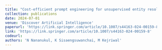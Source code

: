 ```yaml
---
title: "Cost-efficient prompt engineering for unsupervised entity resolution in the product matching domain"
collection: publications
date: 2024-07-01
venue: 'Discover Artificial Intelligence'
paperurl: 'https://link.springer.com/article/10.1007/s44163-024-00159-8'
link: 'https://link.springer.com/article/10.1007/s44163-024-00159-8'
codeurl: 
authors: 'N Nananukul, K Sisaengsuwanchai, M Kejriwal'
---
```


